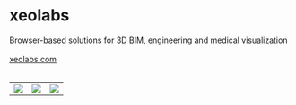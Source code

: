 # xeolabs

Browser-based solutions for 3D BIM, engineering and medical visualization
<br><br>
[xeolabs.com](http://xeolabs.com)
<br><br>

|  |  |  |
|-|-|-|
| ![](https://xeolabs.com/img/human-mac.png)  | ![](https://xeolabs.com/img/xeogl-mac.png) | ![](http://xeokit.io/img/computer-gear.png) |
